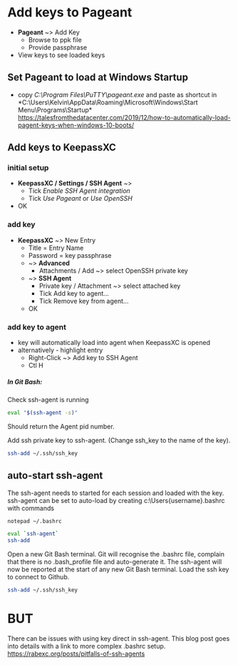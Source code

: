 # Add keys to Pageant
- **Pageant** ~> Add Key
	- Browse to ppk file
	- Provide passphrase
- View keys to see loaded keys

## Set Pageant to load at Windows Startup
- copy *C:\Program Files\PuTTY\pageant.exe* and paste as shortcut in *C:\Users\Kelvin\AppData\Roaming\Microsoft\Windows\Start Menu\Programs\Startup\*
https://talesfromthedatacenter.com/2019/12/how-to-automatically-load-pagent-keys-when-windows-10-boots/

## Add keys to KeepassXC
### initial setup
- **KeepassXC / Settings / SSH Agent** ~>
	- Tick *Enable SSH Agent integration*
	- Tick *Use Pageant* or *Use OpenSSH*
- OK
### add key
- **KeepassXC** ~> New Entry
	- Title = Entry Name
	- Password = key passphrase
	- ~> **Advanced**
		- Attachments / Add ~> select OpenSSH private key
	- ~> **SSH Agent**
		- Private key / Attachment ~> select attached key
		- Tick Add key to agent...
		- Tick Remove key from agent...
	- OK
### add key to agent
- key will automatically load into agent when KeepassXC is opened
- alternatively - highlight entry
	- Right-Click ~> Add key to SSH Agent
	- Ctl H


##### In Git Bash:
Check ssh-agent is running
```bash
eval "$(ssh-agent -s)"
```
Should return the Agent pid number.

Add ssh private key to ssh-agent. (Change ssh_key to the name of the key).
```bash
ssh-add ~/.ssh/ssh_key
```
## auto-start ssh-agent
The ssh-agent needs to started for each session and loaded with the key. ssh-agent can be set to auto-load by creating c:\Users\{username}\.bashrc with commands
```bash
notepad ~/.bashrc
```

```bash
eval `ssh-agent`
ssh-add
```

Open a new Git Bash terminal. Git will recognise the .bashrc file, complain that there is no .bash_profile file and auto-generate it.
The ssh-agent will now be reported at the start of any new Git Bash terminal.  Load the ssh key to connect to Github.
```bash
ssh-add ~/.ssh/ssh_key
```

# BUT
There can be issues with using key direct in ssh-agent.  This blog post goes into details with a link to more complex .bashrc setup.
https://rabexc.org/posts/pitfalls-of-ssh-agents